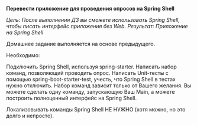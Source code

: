 **Перевести приложение для проведения опросов на Spring Shell**

_Цель: После выполнения ДЗ вы сможете использовать Spring Shell, чтобы писать интерфейс приложения без Web. 
Результат: Приложение на Spring Shell_

Домашнее задание выполняется на основе предыдущего.

Необходимо:

Подключить Spring Shell, используя spring-starter.
Написать набор команд, позволяющий проводить опрос.
Написать Unit-тесты с помощью spring-boot-starter-test, учесть, что Spring Shell в тестах нужно отключить.
Набор команд зависит только от Вашего желания. 
Вы можете сделать одну команду, запускающую Ваш Main, а можете построить полноценный интерфейс на Spring Shell.

Локализовывать команды Spring Shell НЕ НУЖНО (хотя можно, но это долго и непросто).